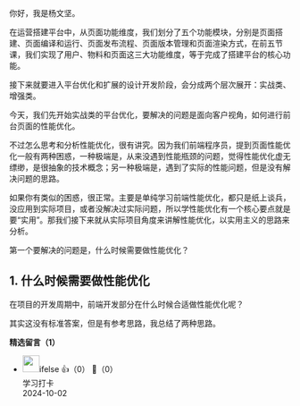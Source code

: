 你好，我是杨文坚。

在运营搭建平台中，从页面功能维度，我们划分了五个功能模块，分别是页面搭建、页面编译和运行、页面发布流程、页面版本管理和页面渲染方式，在前五节课，我们实现了用户、物料和页面这三大功能维度，等于完成了搭建平台的核心功能。

接下来就要进入平台优化和扩展的设计开发阶段，会分成两个层次展开：实战类、增强类。

今天，我们先开始实战类的平台优化，要解决的问题是面向客户视角，如何进行前台页面的性能优化。

不过怎么思考和分析性能优化，很有讲究。因为我们前端程序员，提到页面性能优化一般有两种困惑，一种极端是，从来没遇到性能瓶颈的问题，觉得性能优化虚无缥缈，是很抽象的技术概念；另一种极端是，遇到了实际的性能问题，但是没有解决问题的思路。

如果你有类似的困惑，很正常。主要是单纯学习前端性能优化，都只是纸上谈兵，没应用到实际项目，或者没解决过实际问题，所以学性能优化有一个核心要点就是要“实用”。那我们接下来就从实际项目角度来讲解性能优化，以实用主义的思路来分析。

第一个要解决的问题是，什么时候需要做性能优化？

## 1. 什么时候需要做性能优化

在项目的开发周期中，前端开发部分在什么时候合适做性能优化呢？

其实这没有标准答案，但是有参考思路，我总结了两种思路。
<div><strong>精选留言（1）</strong></div><ul>
<li><img src="https://static001.geekbang.org/account/avatar/00/26/eb/d7/90391376.jpg" width="30px"><span>ifelse</span> 👍（0） 💬（0）<div>学习打卡</div>2024-10-02</li><br/>
</ul>